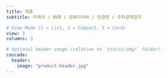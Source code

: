 ```yaml
---
title: 제품
subtitle: 카메라 / NVR / 컴퓨터서버 / 전광판 / 주차관제장치 

# View Mode (1 = List, 2 = Compact, 3 = Card)
view: 3
columns: 3

# Optional header image (relative to `static/img/` folder).
cascade:
  header:
    image: "product-header.jpg"
---
```

